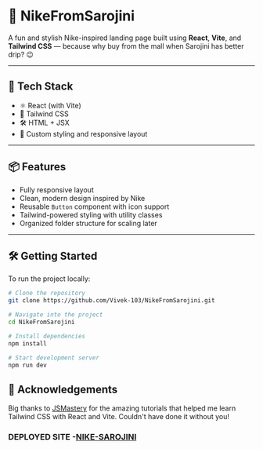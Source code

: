 # 👟 NikeFromSarojini

A fun and stylish Nike-inspired landing page built using **React**, **Vite**, and **Tailwind CSS** — because why buy from the mall when Sarojini has better drip? 😉

---

## 🚀 Tech Stack

- ⚛️ React (with Vite)
- 💨 Tailwind CSS
- 🛠️ HTML + JSX
- 🎨 Custom styling and responsive layout

---

## 📦 Features 

- Fully responsive layout  
- Clean, modern design inspired by Nike  
- Reusable `Button` component with icon support  
- Tailwind-powered styling with utility classes  
- Organized folder structure for scaling later

---

## 🛠️ Getting Started

To run the project locally:

```bash
# Clone the repository
git clone https://github.com/Vivek-103/NikeFromSarojini.git

# Navigate into the project
cd NikeFromSarojini

# Install dependencies
npm install

# Start development server
npm run dev

```
## 🙌 Acknowledgements

Big thanks to [JSMastery](https://www.jsmastery.pro/) for the amazing tutorials that helped me learn Tailwind CSS with React and Vite. Couldn't have done it without you!

### DEPLOYED SITE -[NIKE-SAROJINI](https://vivek-103.github.io/NikeFromSarojini/)

